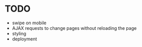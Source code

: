 # TODO

- swipe on mobile
- AJAX requests to change pages without reloading the page
- styling
- deployment
